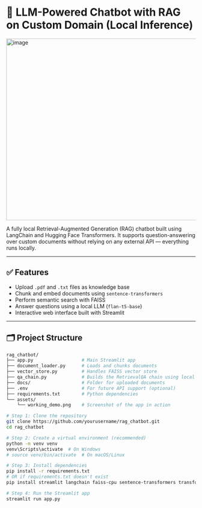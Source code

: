 # 🧠 LLM-Powered Chatbot with RAG on Custom Domain (Local Inference)
<img width="829" height="483" alt="image" src="https://github.com/user-attachments/assets/0e4cf32d-d05b-4ae3-bb85-d38430c11329" />

A fully local Retrieval-Augmented Generation (RAG) chatbot built using LangChain and Hugging Face Transformers. It supports question-answering over custom documents without relying on any external API — everything runs locally.

---

## ✅ Features

- Upload `.pdf` and `.txt` files as knowledge base
- Chunk and embed documents using `sentence-transformers`
- Perform semantic search with FAISS
- Answer questions using a local LLM (`flan-t5-base`)
- Interactive web interface built with Streamlit

---

## 🗂️ Project Structure

```bash
rag_chatbot/
├── app.py                  # Main Streamlit app
├── document_loader.py      # Loads and chunks documents
├── vector_store.py         # Handles FAISS vector store
├── qa_chain.py             # Builds the RetrievalQA chain using local LLM
├── docs/                   # Folder for uploaded documents
├── .env                    # For future API support (optional)
├── requirements.txt        # Python dependencies
└── assets/
    └── working_demo.png    # Screenshot of the app in action

# Step 1: Clone the repository
git clone https://github.com/yourusername/rag_chatbot.git
cd rag_chatbot

# Step 2: Create a virtual environment (recommended)
python -m venv venv
venv\Scripts\activate  # On Windows
# source venv/bin/activate  # On macOS/Linux

# Step 3: Install dependencies
pip install -r requirements.txt
# OR if requirements.txt doesn't exist
pip install streamlit langchain faiss-cpu sentence-transformers transformers pypdf python-dotenv

# Step 4: Run the Streamlit app
streamlit run app.py





